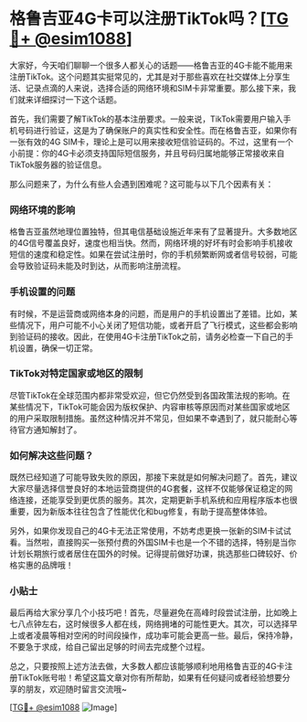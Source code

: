 # 格鲁吉亚4G卡可以注册TikTok吗？[[TG💪+ @esim1088](https://t.me/s/esim1088)]

大家好，今天咱们聊聊一个很多人都关心的话题——格鲁吉亚的4G卡能不能用来注册TikTok。这个问题其实挺常见的，尤其是对于那些喜欢在社交媒体上分享生活、记录点滴的人来说，选择合适的网络环境和SIM卡非常重要。那么接下来，我们就来详细探讨一下这个话题。

首先，我们需要了解TikTok的基本注册要求。一般来说，TikTok需要用户输入手机号码进行验证，这是为了确保账户的真实性和安全性。而在格鲁吉亚，如果你有一张有效的4G SIM卡，理论上是可以用来接收短信验证码的。不过，这里有一个小前提：你的4G卡必须支持国际短信服务，并且号码归属地能够正常接收来自TikTok服务器的验证信息。

那么问题来了，为什么有些人会遇到困难呢？这可能与以下几个因素有关：

### 网络环境的影响

格鲁吉亚虽然地理位置独特，但其电信基础设施近年来有了显著提升。大多数地区的4G信号覆盖良好，速度也相当快。然而，网络环境的好坏有时会影响手机接收短信的速度和稳定性。如果在尝试注册时，你的手机频繁断网或者信号较弱，可能会导致验证码未能及时到达，从而影响注册流程。

### 手机设置的问题

有时候，不是运营商或网络本身的问题，而是用户的手机设置出了差错。比如，某些情况下，用户可能不小心关闭了短信功能，或者开启了飞行模式，这些都会影响到验证码的接收。因此，在使用4G卡注册TikTok之前，请务必检查一下自己的手机设置，确保一切正常。

### TikTok对特定国家或地区的限制

尽管TikTok在全球范围内都非常受欢迎，但它仍然受到各国政策法规的影响。在某些情况下，TikTok可能会因为版权保护、内容审核等原因而对某些国家或地区的用户采取限制措施。虽然这种情况并不常见，但如果不幸遇到了，就只能耐心等待官方通知解封了。

### 如何解决这些问题？

既然已经知道了可能导致失败的原因，那接下来就是如何解决问题了。首先，建议大家尽量选择信誉良好的本地运营商提供的4G套餐，这样不仅能够保证稳定的网络连接，还能享受到更优质的服务。其次，定期更新手机系统和应用程序版本也很重要，因为新版本往往包含了性能优化和bug修复，有助于提高整体体验。

另外，如果你发现自己的4G卡无法正常使用，不妨考虑更换一张新的SIM卡试试看。当然啦，直接购买一张预付费的外国SIM卡也是一个不错的选择，特别是当你计划长期旅行或者居住在国外的时候。记得提前做好功课，挑选那些口碑较好、价格实惠的品牌哦！

### 小贴士

最后再给大家分享几个小技巧吧！首先，尽量避免在高峰时段尝试注册，比如晚上七八点钟左右，这时候很多人都在线，网络拥堵的可能性更大。其次，可以选择早上或者凌晨等相对空闲的时间段操作，成功率可能会更高一些。最后，保持冷静，不要急于求成，给自己留出足够的时间去完成整个过程。

总之，只要按照上述方法去做，大多数人都应该能够顺利地用格鲁吉亚的4G卡注册TikTok账号啦！希望这篇文章对你有所帮助，如果有任何疑问或者经验想要分享的朋友，欢迎随时留言交流哦~

[[TG💪+ @esim1088](https://t.me/s/esim1088) ![Image](https://i.postimg.cc/4NQfJmqS/Snipaste-2025-05-13-00-14-12.png)]